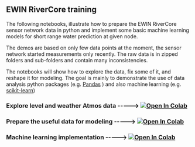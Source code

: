 ## EWIN RiverCore training

The following notebooks, illustrate how to prepare the EWIN RiverCore sensor network data in python and implement some basic machine learning models for short range water prediction at given node.

The demos are based on only few data points at the moment, the sensor network started measurements only recently. The raw data is in zipped folders and sub-folders and contain many inconsistencies.

The notebooks will show how to explore the data, fix some of it, and reshape it for modeling. 
The goal is mainly to demonstrate the use of data analysis python packages (e.g. [Pandas](https://pandas.io/) ) and also machine learning (e.g. [scikit-learn](https://scikit-learn.org/stable/)) 

### Explore level and weather Atmos data -----> [![Open In Colab](https://colab.research.google.com/assets/colab-badge.svg)](https://colab.research.google.com/github/khouakhi/ewin_mex/blob/master/01-RC_data_prep1.ipynb)
### Prepare the useful data for modeling -----> [![Open In Colab](https://colab.research.google.com/assets/colab-badge.svg)](https://colab.research.google.com/github/khouakhi/ewin_mex/blob/master/02-RC_data_prep2.ipynb)
### Machine learning implementation -----> [![Open In Colab](https://colab.research.google.com/assets/colab-badge.svg)](https://colab.research.google.com/github/khouakhi/ewin_mex/blob/master/03-Basic_ML.ipynb)

